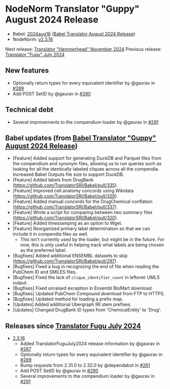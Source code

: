 # NodeNorm Translator "Guppy" August 2024 Release
- Babel: [2024aug18](https://stars.renci.org/var/babel_outputs/2024aug18/)
  ([Babel Translator August 2024 Release](https://github.com/TranslatorSRI/Babel/blob/master/releases/TranslatorGuppyAugust2024.md))
- NodeNorm: [v2.3.16](https://github.com/TranslatorSRI/NodeNormalization/releases/tag/v2.3.16)

Next release: [Translator "Hammerhead" November 2024](./TranslatorHammerheadNovember2024.md)
Previous release: [Translator "Fugu" July 2024](./TranslatorFuguJuly2024.md)

## New features
* Optionally return types for every equivalent identifier by @gaurav in [#289](https://github.com/TranslatorSRI/NodeNormalization/pull/289)
* Add POST SetID by @gaurav in [#290](https://github.com/TranslatorSRI/NodeNormalization/pull/290)

## Technical debt
* Several improvements to the compendium loader by @gaurav in [#291](https://github.com/TranslatorSRI/NodeNormalization/pull/291)

## Babel updates (from [Babel Translator "Guppy" August 2024 Release](https://github.com/TranslatorSRI/Babel/blob/master/releases/TranslatorGuppyAugust2024.md))
* [Feature] Added support for generating DuckDB and Parquet files from the compendium and synonym files,
  allowing us to run queries such as looking for all the identically labeled cliques across
  all the compendia. Increased Babel Outputs file size to support DuckDB.
* [Feature] Added labels from DrugBank (https://github.com/TranslatorSRI/Babel/pull/335).
* [Feature] Improved cell anatomy concords using Wikidata (https://github.com/TranslatorSRI/Babel/pull/329).
* [Feature] Added manual concords for the DrugChemical conflation (https://github.com/TranslatorSRI/Babel/pull/337).
* [Feature] Wrote a script for comparing between two summary files (https://github.com/TranslatorSRI/Babel/pull/320).
* [Feature] Added timestamping as an option to Wget.
* [Feature] Reorganized primary label determination so that we can include it in compendia files as well.
  * This isn't currently used by the loader, but might be in the future. For now, this is only
    useful in helping track what labels are being chosen as the preferred label.
* [Bugfixes] Added additional ENSEMBL datasets to skip (https://github.com/TranslatorSRI/Babel/pull/297).
* [Bugfixes] Fixed a bug in recognizing the end of file when reading the PubChem ID and SMILES files.
* [Bugfixes] Fixed the lack of `clique_identifier_count` in leftover UMLS output.
* [Bugfixes] Fixed unraised exception in Ensembl BioMart download.
* [Bugfixes] Updated PubChem Compound download from FTP to HTTPS.
* [Bugfixes] Updated method for loading a prefix map.
* [Updates] Added additional Ubergraph IRI stem prefixes.
* [Updates] Changed DrugBank ID types from 'ChemicalEntity' to 'Drug'.

## Releases since [Translator Fugu July 2024](./TranslatorFuguJuly2024.md)
* [2.3.16](https://github.com/TranslatorSRI/NodeNormalization/releases/tag/v2.3.16)
  * Added TranslatorFuguJuly2024 release information by @gaurav in [#287](https://github.com/TranslatorSRI/NodeNormalization/pull/287)
  * Optionally return types for every equivalent identifier by @gaurav in [#289](https://github.com/TranslatorSRI/NodeNormalization/pull/289)
  * Bump requests from 2.31.0 to 2.32.0 by @dependabot in [#261](https://github.com/TranslatorSRI/NodeNormalization/pull/261)
  * Add POST SetID by @gaurav in [#290](https://github.com/TranslatorSRI/NodeNormalization/pull/290)
  * Several improvements to the compendium loader by @gaurav in [#291](https://github.com/TranslatorSRI/NodeNormalization/pull/291)

